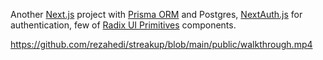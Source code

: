 Another [Next.js](https://nextjs.org/) project with [Prisma ORM](https://www.prisma.io/) and Postgres, [NextAuth.js](https://next-auth.js.org/) for authentication, few of [Radix UI Primitives](https://www.radix-ui.com/primitives/docs/primitives/overview) components.

https://github.com/rezahedi/streakup/blob/main/public/walkthrough.mp4
